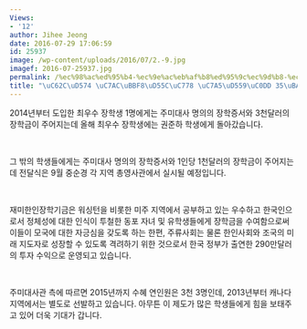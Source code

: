 ```yaml
---
Views:
- '12'
author: Jihee Jeong
date: 2016-07-29 17:06:59
id: 25937
image: /wp-content/uploads/2016/07/2.-9.jpg
imagef: 2016-07-25937.jpg
permalink: /%ec%98%ac%ed%95%b4-%ec%9e%ac%eb%af%b8%ed%95%9c%ec%9d%b8-%ec%9e%a5%ed%95%99%ec%83%9d-35%eb%aa%85-%ec%84%a0%eb%b0%9c/
title: "\uC62C\uD574 \uC7AC\uBBF8\uD55C\uC778 \uC7A5\uD559\uC0DD 35\uBA85 \uC120\uBC1C"
---
```


2014년부터 도입한 최우수 장학생 1명에게는 주미대사 명의의 장학증서와 3천달러의 장학금이 주어지는데 올해 최우수 장학생에는 권준하 학생에게 돌아갔습니다.

&nbsp;

그 밖의 학생들에게는 주미대사 명의의 장학증서와 1인당 1천달러의 장학금이 주어지는데 전달식은 9월 중순경 각 지역 총영사관에서 실시될 예정입니다.

&nbsp;

재미한인장학기금은 워싱턴을 비롯한 미주 지역에서 공부하고 있는 우수하고 한국인으로서 정체성에 대한 인식이 투철한 동포 자녀 및 유학생들에게 장학금을 수여함으로써 이들이 모국에 대한 자긍심을 갖도록 하는 한편, 주류사회는 물론 한인사회와 조국의 미래 지도자로 성장할 수 있도록 격려하기 위한 것으로서 한국 정부가 출연한 290만달러의 투자 수익으로 운영되고 있습니다.

&nbsp;

주미대사관 측에 따르면 2015년까지 수혜 연인원은 3천 3명인데, 2013년부터 캐나다 지역에서는 별도로 선발하고 있습니다. 아무튼 이 제도가 많은 학생들에게 힘을 보태주고 있어 더욱 기대가 갑니다.